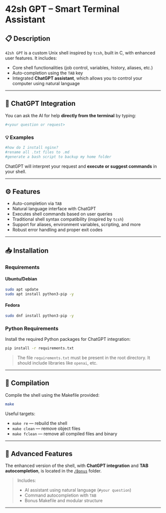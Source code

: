 # 42sh GPT – Smart Terminal Assistant

## 📋 Description

`42sh GPT` is a custom Unix shell inspired by `tcsh`, built in C, with enhanced user features. It includes:

- Core shell functionalities (job control, variables, history, aliases, etc.)
- Auto-completion using the `TAB` key
- Integrated **ChatGPT assistant**, which allows you to control your computer using natural language

---

## 🤖 ChatGPT Integration

You can ask the AI for help **directly from the terminal** by typing:

```bash
#<your question or request>
```

### 💡 Examples

```bash
#how do I install nginx?
#rename all .txt files to .md
#generate a bash script to backup my home folder
```

ChatGPT will interpret your request and **execute or suggest commands** in your shell.

---

## ⚙️ Features

- Auto-completion via `TAB`
- Natural language interface with ChatGPT
- Executes shell commands based on user queries
- Traditional shell syntax compatibility (inspired by `tcsh`)
- Support for aliases, environment variables, scripting, and more
- Robust error handling and proper exit codes

---

## 📥 Installation

### Requirements

#### Ubuntu/Debian

```bash
sudo apt update
sudo apt install python3-pip -y
```

#### Fedora

```bash
sudo dnf install python3-pip -y
```

### Python Requirements

Install the required Python packages for ChatGPT integration:

```bash
pip install -r requirements.txt
```

> The file `requirements.txt` must be present in the root directory. It should include libraries like `openai`, etc.

---

## 🔧 Compilation

Compile the shell using the Makefile provided:

```bash
make
```

Useful targets:

- `make re` — rebuild the shell
- `make clean` — remove object files
- `make fclean` — remove all compiled files and binary

---

## 🧠 Advanced Features

The enhanced version of the shell, with **ChatGPT integration** and **TAB autocompletion**, is located in the [`/Bonus`](./Bonus/) folder.

> Includes:
> - AI assistant using natural language (`#your question`)
> - Command autocompletion with `TAB`
> - Bonus Makefile and modular structure

---
